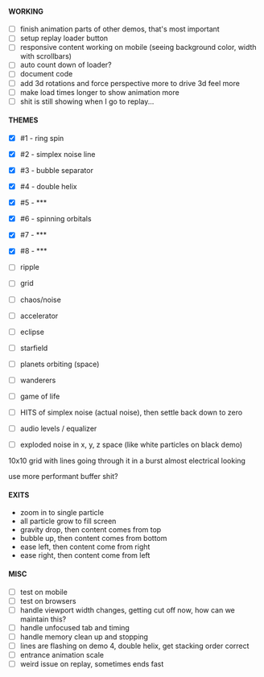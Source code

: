 #### WORKING

- [ ] finish animation parts of other demos, that's most important
- [ ] setup replay loader button
- [ ] responsive content working on mobile (seeing background color, width with scrollbars)
- [ ] auto count down of loader?
- [ ] document code
- [ ] add 3d rotations and force perspective more to drive 3d feel more
- [ ] make load times longer to show animation more
- [ ] shit is still showing when I go to replay...

#### THEMES

- [x] #1 - ring spin
- [x] #2 - simplex noise line
- [x] #3 - bubble separator
- [x] #4 - double helix
- [x] #5 - ***
- [x] #6 - spinning orbitals
- [x] #7 - ***
- [x] #8 - ***

- [ ] ripple
- [ ] grid
- [ ] chaos/noise
- [ ] accelerator
- [ ] eclipse
- [ ] starfield
- [ ] planets orbiting (space)
- [ ] wanderers
- [ ] game of life
- [ ] HITS of simplex noise (actual noise), then settle back down to zero
- [ ] audio levels / equalizer
- [ ] exploded noise in x, y, z space (like white particles on black demo)

10x10 grid with lines going through it in a burst almost electrical looking

use more performant buffer shit?

#### EXITS

- zoom in to single particle
- all particle grow to fill screen
- gravity drop, then content comes from top
- bubble up, then content comes from bottom
- ease left, then content come from right
- ease right, then content come from left

#### MISC

- [ ] test on mobile
- [ ] test on browsers
- [ ] handle viewport width changes, getting cut off now, how can we maintain this?
- [ ] handle unfocused tab and timing
- [ ] handle memory clean up and stopping
- [ ] lines are flashing on demo 4, double helix, get stacking order correct
- [ ] entrance animation scale
- [ ] weird issue on replay, sometimes ends fast
